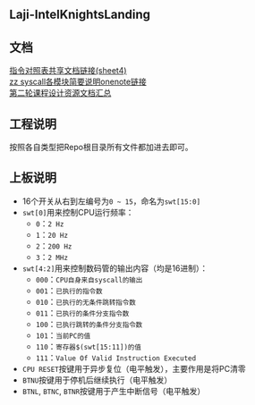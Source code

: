 Laji-IntelKnightsLanding  
--------------------------
  
## 文档  
[指令对照表共享文档链接(sheet4)](https://1drv.ms/x/s!ApZLhnoi90jEgcJxx4Y1am3vJVUXcA)  
[zz syscall各模块简要说明onenote链接](https://1drv.ms/u/s!ApZLhnoi90jEgcIdLEGKjjEoEAE8oQ)  
[第二轮课程设计资源文档汇总](https://yiqixie.com/d/home/fcAAwE-6cJ2Qq1ARLiE7Zjf6b)  
  
## 工程说明  
按照各自类型把Repo根目录所有文件都加进去即可。  
  
## 上板说明  
* 16个开关从右到左编号为`0 ~ 15`，命名为`swt[15:0]`  
* `swt[0]`用来控制CPU运行频率：  
  * `0`：`2 Hz`  
  * `1`：`20 Hz`  
  * `2`：`200 Hz`  
  * `3`：`2 MHz`  
* `swt[4:2]`用来控制数码管的输出内容（均是16进制）：  
  * `000`：`CPU自身来自syscall的输出`  
  * `001`：`已执行的指令数`  
  * `010`：`已执行的无条件跳转指令数`  
  * `011`：`已执行的条件分支指令数`  
  * `100`：`已执行跳转的条件分支指令数`  
  * `101`：`当前PC的值`  
  * `110`：`寄存器$(swt[15:11])的值`  
  * `111`：`Value Of Valid Instruction Executed`  
  <!-- * `111`：`内存地址(swt[15:6] * 4)的值`   -->
* `CPU RESET`按键用于异步复位（电平触发），主要作用是将PC清零  
* `BTNU`按键用于停机后继续执行（电平触发）  
* `BTNL`, `BTNC`, `BTNR`按键用于产生中断信号（电平触发） 
